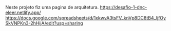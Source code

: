 Neste projeto fiz uma pagina de arquitetura.
https://desafio-1-dnc-eleer.netlify.app/
https://docs.google.com/spreadsheets/d/1xkwvA3tsFV_knVp8DC8tB4_ljfOySkVNPKn3-2hHijA/edit?usp=sharing
